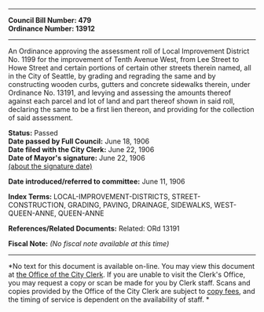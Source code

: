 * * * * *  
  
**Council Bill Number: [](#h0)[](#h2)479**   
**Ordinance Number: 13912**  
  
* * * * *  
  
An Ordinance approving the assessment roll of Local Improvement District No. 1199 for the improvement of Tenth Avenue West, from Lee Street to Howe Street and certain portions of certain other streets therein named, all in the City of Seattle, by grading and regrading the same and by constructing wooden curbs, gutters and concrete sidewalks therein, under Ordinance No. 13191, and levying and assessing the amounts thereof against each parcel and lot of land and part thereof shown in said roll, declaring the same to be a first lien thereon, and providing for the collection of said assessment.  
  
**Status:** Passed   
**Date passed by Full Council:** June 18, 1906   
**Date filed with the City Clerk:** June 22, 1906   
**Date of Mayor's signature:** June 22, 1906   
[(about the signature date)](/~public/approvaldate.htm)   
  
  
**Date introduced/referred to committee:** June 11, 1906   
  
**Index Terms:** LOCAL-IMPROVEMENT-DISTRICTS, STREET-CONSTRUCTION, GRADING, PAVING, DRAINAGE, SIDEWALKS, WEST-QUEEN-ANNE, QUEEN-ANNE  
  
**References/Related Documents:** Related: ORd 13191  
  
**Fiscal Note:** *(No fiscal note available at this time)*  
  
* * * * *  
  
*No text for this document is available on-line. You may view this document at [the Office of the City Clerk](http://www.seattle.gov/leg/clerk/contactUs.htm). If you are unable to visit the Clerk's Office, you may request a copy or scan be made for you by Clerk staff. Scans and copies provided by the Office of the City Clerk are subject to [copy fees](http://clerk.seattle.gov/~public/clerkfees.htm), and the timing of service is dependent on the availability of staff. *  
  
  
